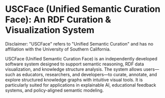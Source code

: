 # USCFace (Unified Semantic Curation Face): An RDF Curation & Visualization System
Disclaimer: "USCFace" refers to "Unified Semantic Curation" and has no affiliation with the University of Southern California. </p>
USCFace (Unified Semantic Curation Face) is an independently developed software system designed to support semantic reasoning, RDF data visualization, and knowledge structure analysis. The system allows users—such as educators, researchers, and developers—to curate, annotate, and explore structured knowledge graphs with intuitive visual tools. It is particularly suited for applications in explainable AI, educational feedback systems, and policy-aligned semantic modeling.

           
